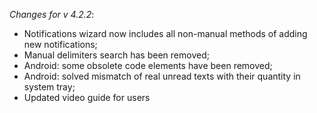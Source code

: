_Changes for v 4.2.2_:
- Notifications wizard now includes all non-manual methods of adding new notifications;
- Manual delimiters search has been removed;
- Android: some obsolete code elements have been removed;
- Android: solved mismatch of real unread texts with their quantity in system tray;
- Updated video guide for users
